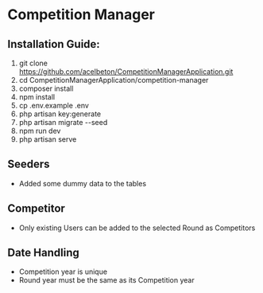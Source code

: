 # Competition Manager

## Installation Guide:
  1. git clone https://github.com/acelbeton/CompetitionManagerApplication.git
  1. cd CompetitionManagerApplication/competition-manager
  1. composer install
  1. npm install
  1. cp .env.example .env
  1. php artisan key:generate
  1. php artisan migrate --seed
  1. npm run dev
  1. php artisan serve
## Seeders
  - Added some dummy data to the tables
## Competitor
  - Only existing Users can be added to the selected Round as Competitors
## Date Handling
  - Competition year is unique
  - Round year must be the same as its Competition year

